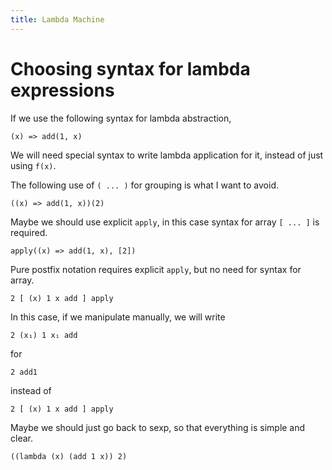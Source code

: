 ```yaml
---
title: Lambda Machine
---
```


# Choosing syntax for lambda expressions

If we use the following syntax for lambda abstraction,

```
(x) => add(1, x)
```

We will need special syntax to write lambda application for it,
instead of just using `f(x)`.

The following use of `( ... )` for grouping
is what I want to avoid.

```
((x) => add(1, x))(2)
```

Maybe we should use explicit `apply`,
in this case syntax for array `[ ... ]` is required.

```
apply((x) => add(1, x), [2])
```

Pure postfix notation requires explicit `apply`,
but no need for syntax for array.

```
2 [ (x) 1 x add ] apply
```

In this case, if we manipulate manually,
we will write

```
2 (x₁) 1 x₁ add
```

for

```
2 add1
```

instead of

```
2 [ (x) 1 x add ] apply
```

Maybe we should just go back to sexp,
so that everything is simple and clear.

```
((lambda (x) (add 1 x)) 2)
```
